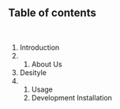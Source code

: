 ## Table of contents

<br />
<ol class="ol-toc">
  <li class="ol-toc-item">Introduction</li>
  <li class="ol-toc-item">
    <ol class="ol-toc-nested">
      <li data-href="about-us">About Us</li>
    </ol>
  </li>
  <li class="ol-toc-item">Desityle</li>
  <li class="ol-toc-item">
    <ol class="ol-toc-nested">
      <li data-href="desityle-usage">Usage</li>
      <li data-href="desityle-di">Development Installation</li>
    </ol>
  </li>
</ol>